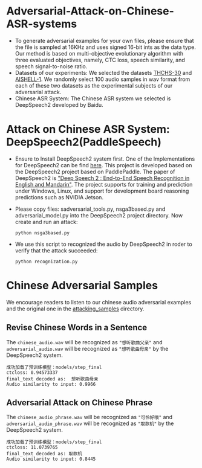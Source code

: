 # Adversarial-Attack-on-Chinese-ASR-systems

* To generate adversarial examples for your own files, please ensure that the file is sampled at 16KHz and uses signed 16-bit ints as the data type. Our method is based on multi-objective evolutionary algorithm with three evaluated objectives, namely, CTC loss, speech similarity, and speech signal-to-noise ratio.
* Datasets of our experiments: We selected the datasets [THCHS-30](https://arxiv.org/abs/1512.01882) and [AISHELL-1](https://ieeexplore.ieee.org/abstract/document/8384449/). We randomly select 100 audio samples in wav format from each of these two datasets as the experimental subjects of our adversarial attack.
* Chinese ASR System: The Chinese ASR system we selected is DeepSpeech2 developed by Baidu.

# Attack on Chinese ASR System: DeepSpeech2(PaddleSpeech)

* Ensure to Install DeepSpeech2 system first. One of the Implementations for DeepSpeech2 can be find [here](https://github.com/yeyupiaoling/PaddlePaddle-DeepSpeech). This project is developed based on the DeepSpeech2 project based on PaddlePaddle. The paper of DeepSpeech2 is [&#34;Deep Speech 2 : End-to-End Speech Recognition in English and Mandarin&#34;](http://proceedings.mlr.press/v48/amodei16.pdf). The project supports for training and prediction under Windows, Linux, and support for development board reasoning predictions such as NVIDIA Jetson.
* Please copy files: sadversarial_tools.py, nsga3based.py and adversarial_model.py into the DeepSpeech2 project directory. Now create and run an attack:

  ```
  python nsga3based.py
  ```
* We use this script to recognized the audio by DeepSpeech2 in roder to verify that the attack succeeded:

  ```
  python recognization.py
  ```

# Chinese Adversarial Samples

We encourage readers to listen to our chinese audio adversarial examples and the original one in the [attacking_samples](attacking_samples) directory.

## Revise Chinese Words in a Sentence

The `chinese_audio.wav` will be recognized as `"想听歌曲父亲"`  and `adversarial_audio.wav` will be recognized as `"想听歌曲母亲"` by the DeepSpeech2 system.

```
成功加载了预训练模型：models/step_final
ctcloss: 0.94573337 
final_text decoded as:  想听歌曲母亲
Audio similarity to input: 0.9966
```

## Adversarial Attack on Chinese Phrase

The `chinese_audio_phrase.wav` will be recognized as `"可怜好哦"`  and `adversarial_audio_phrase.wav` will be recognized as `"取款机"` by the DeepSpeech2 system.

```
成功加载了预训练模型：models/step_final
ctcloss: 11.0739765
final_text decoded as: 取款机
Audio similarity to input: 0.8445
```
